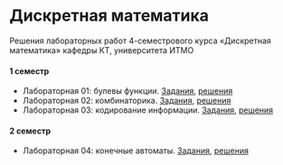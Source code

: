 # Дискретная математика

Решения лабораторных работ 4-семестрового курса «Дискретная математика» кафедры КТ, университета ИТМО

#### 1 семестр

*   Лабораторная 01: булевы функции. [Задания](./lab01/tasks.pdf), [решения](./lab01)
*   Лабораторная 02: комбинаторика. [Задания](./lab02/tasks.pdf), [решения](./lab02)
*   Лабораторная 03: кодирование информации. [Задания](./lab03/tasks.pdf), [решения](./lab03)

#### 2 семестр
*   Лабораторная 04: конечные автоматы. [Задания](./lab04/tasks.pdf), [решения](./lab04)

